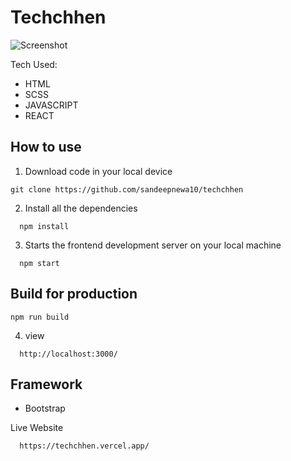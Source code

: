 # Techchhen

![Screenshot](screenshot.png)

Tech Used:

- HTML
- SCSS
- JAVASCRIPT
- REACT

## How to use

1. Download code in your local device
```
git clone https://github.com/sandeepnewa10/techchhen
```

2. Install all the dependencies
```
  npm install
```

3. Starts the frontend development server on your local machine

```
  npm start
```

## Build for production

```
npm run build
```

4. view 

```
  http://localhost:3000/
```

## Framework
- Bootstrap


Live Website 
```
  https://techchhen.vercel.app/
```